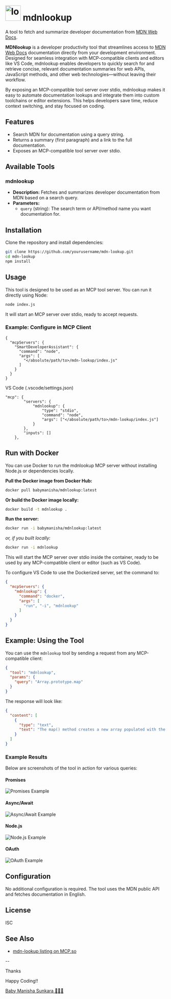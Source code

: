 # <img src="images/logo.png" alt="logo" height="48"/> mdnlookup 

A tool to fetch and summarize developer documentation from [MDN Web Docs](https://developer.mozilla.org/).

**MDNlookup** is a developer productivity tool that streamlines access to [MDN Web Docs](https://developer.mozilla.org/) documentation directly from your development environment. 
Designed for seamless integration with MCP-compatible clients and editors like VS Code, mdnlookup enables developers to quickly search for and retrieve concise, relevant documentation summaries for web APIs, JavaScript methods, and other web technologies—without leaving their workflow.

By exposing an MCP-compatible tool server over stdio, mdnlookup makes it easy to automate documentation lookups and integrate them into custom toolchains or editor extensions. This helps developers save time, reduce context switching, and stay focused on coding.

## Features

- Search MDN for documentation using a query string.
- Returns a summary (first paragraph) and a link to the full documentation.
- Exposes an MCP-compatible tool server over stdio.

## Available Tools

### mdnlookup

- **Description:** Fetches and summarizes developer documentation from MDN based on a search query.
- **Parameters:**
  - `query` (string): The search term or API/method name you want documentation for.

## Installation

Clone the repository and install dependencies:

```sh
git clone https://github.com/yourusername/mdn-lookup.git
cd mdn-lookup
npm install
```

## Usage

This tool is designed to be used as an MCP tool server. You can run it directly using Node:

```sh
node index.js
```

It will start an MCP server over stdio, ready to accept requests.

### Example: Configure in MCP Client 
```
{
  "mcpServers": {
    "SmartDeveloperAssistant": {
      "command": "node",
      "args": [
        "</absolute/path/to>/mdn-lookup/index.js"
      ]
    }
  }
}
```

VS Code (.vscode/settings.json)
``` 
"mcp": {
        "servers": {
            "mdnlookup": {
                "type": "stdio",
                "command": "node",
                "args": ["</absolute/path/to>/mdn-lookup/index.js"]
            }
        },
        "inputs": []
    },
```

## Run with Docker

You can use Docker to run the mdnlookup MCP server without installing Node.js or dependencies locally.

**Pull the Docker image from Docker Hub:**
```sh
docker pull babymanisha/mdnlookup:latest
```

**Or build the Docker image locally:**
```sh
docker build -t mdnlookup .
```

**Run the server:**
```sh
docker run -i babymanisha/mdnlookup:latest
```
_or, if you built locally:_
```sh
docker run -i mdnlookup
```

This will start the MCP server over stdio inside the container, ready to be used by any MCP-compatible client or editor (such as VS Code).

To configure VS Code to use the Dockerized server, set the command to:
```json
{
  "mcpServers": {
    "mdnlookup": {
      "command": "docker",
      "args": [
        "run", "-i", "mdnlookup"
      ]
    }
  }
}
```

## Example: Using the Tool

You can use the `mdnlookup` tool by sending a request from any MCP-compatible client:

```json
{
  "tool": "mdnlookup",
  "params": {
    "query": "Array.prototype.map"
  }
}
```

The response will look like:

```json
{
  "content": [
    {
      "type": "text",
      "text": "The map() method creates a new array populated with the results of calling a provided function on every element in the calling array.\n\nMore info: https://developer.mozilla.org/en-US/docs/Web/JavaScript/Reference/Global_Objects/Array/map"
    }
  ]
}
```

### Example Results

Below are screenshots of the tool in action for various queries:

#### Promises

![Promises Example](images/1.promises.png)

#### Async/Await

![Async/Await Example](images/2.asyncawait.png)

#### Node.js

![Node.js Example](images/3.node.png)

#### OAuth

![OAuth Example](images/4.oauth.png)

## Configuration

No additional configuration is required. The tool uses the MDN public API and fetches documentation in English.

## License

ISC

## See Also

- [mdn-lookup listing on MCP.so](https://mcp.so/server/mdn-lookup/Baby%20Manisha%20Sunkara)

--

Thanks

Happy Coding!!

[Baby Manisha Sunkara 👩🏻‍💻](https://babymanisha.com)

